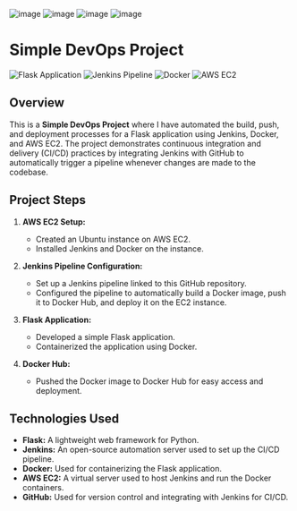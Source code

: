 ![image](https://github.com/user-attachments/assets/ffbb6d60-6be5-41fc-a8cb-dcaf6e76a36b)
![image](https://github.com/user-attachments/assets/bd1180ad-19a6-4958-937d-f1a8bca9b46d)
![image](https://github.com/user-attachments/assets/06cd3e58-9fd4-45fe-ab33-03d08527bb46)
![image](https://github.com/user-attachments/assets/609edd7c-efc4-43c3-8158-8deae5383023)


# Simple DevOps Project

![Flask Application](https://img.shields.io/badge/Flask-2.0-blue)
![Jenkins Pipeline](https://img.shields.io/badge/Jenkins-Pipeline-orange)
![Docker](https://img.shields.io/badge/Docker-Image-blue)
![AWS EC2](https://img.shields.io/badge/AWS-EC2-green)

## Overview

This is a **Simple DevOps Project** where I have automated the build, push, and deployment processes for a Flask application using Jenkins, Docker, and AWS EC2. The project demonstrates continuous integration and delivery (CI/CD) practices by integrating Jenkins with GitHub to automatically trigger a pipeline whenever changes are made to the codebase.

## Project Steps

1. **AWS EC2 Setup:**
   - Created an Ubuntu instance on AWS EC2.
   - Installed Jenkins and Docker on the instance.

2. **Jenkins Pipeline Configuration:**
   - Set up a Jenkins pipeline linked to this GitHub repository.
   - Configured the pipeline to automatically build a Docker image, push it to Docker Hub, and deploy it on the EC2 instance.

3. **Flask Application:**
   - Developed a simple Flask application.
   - Containerized the application using Docker.

4. **Docker Hub:**
   - Pushed the Docker image to Docker Hub for easy access and deployment.

## Technologies Used

- **Flask:** A lightweight web framework for Python.
- **Jenkins:** An open-source automation server used to set up the CI/CD pipeline.
- **Docker:** Used for containerizing the Flask application.
- **AWS EC2:** A virtual server used to host Jenkins and run the Docker containers.
- **GitHub:** Used for version control and integrating with Jenkins for CI/CD.

